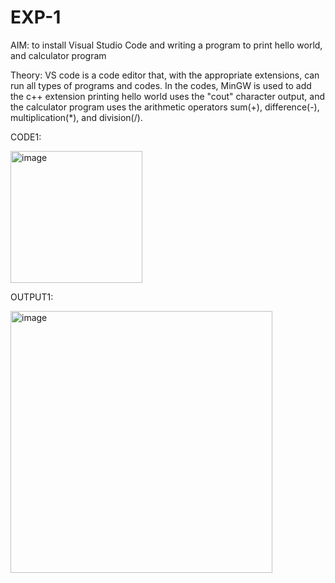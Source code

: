# EXP-1
AIM: to install Visual Studio Code and writing a program to print hello world, and calculator program

Theory: VS code is a code editor that, with the appropriate extensions, can run all types of programs and codes. In the codes, MinGW is used to add the c++ extension printing hello world uses the "cout" character output, and the calculator program uses the arithmetic operators sum(+), difference(-), multiplication(*), and division(/).

CODE1:

<img width="211" alt="image" src="https://github.com/user-attachments/assets/726a26ca-cba8-4cdd-86f8-f92fdc6c9edb">

OUTPUT1:

<img width="419" alt="image" src="https://github.com/user-attachments/assets/ba5edd8f-9571-4b42-a46a-c7c97038eb88">
